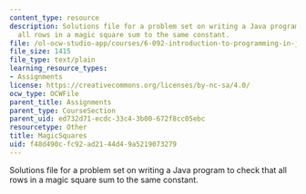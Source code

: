 ```yaml
---
content_type: resource
description: Solutions file for a problem set on writing a Java program to check that
  all rows in a magic square sum to the same constant.
file: /ol-ocw-studio-app/courses/6-092-introduction-to-programming-in-java-january-iap-2010/f48d490cfc92ad2144d49a5219073279_MagicSquares.java
file_size: 1415
file_type: text/plain
learning_resource_types:
- Assignments
license: https://creativecommons.org/licenses/by-nc-sa/4.0/
ocw_type: OCWFile
parent_title: Assignments
parent_type: CourseSection
parent_uid: ed732d71-ecdc-33c4-3b00-672f8cc05ebc
resourcetype: Other
title: MagicSquares
uid: f48d490c-fc92-ad21-44d4-9a5219073279
---
```

Solutions file for a problem set on writing a Java program to check that all rows in a magic square sum to the same constant.